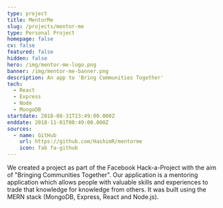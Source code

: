 ```yaml
---
type: project
title: MentorMe
slug: /projects/mentor-me
type: Personal Project
homepage: false
cv: false
featured: false
hidden: false
hero: /img/mentor-me-logo.png
banner: /img/mentor-me-banner.png
description: An app to 'Bring Communities Together'
tech:
  - React
  - Express
  - Node
  - MongoDB
startdate: 2018-08-31T23:49:00.000Z
enddate: 2018-11-01T00:49:00.000Z
sources:
  - name: GitHub
    url: https://github.com/HashimR/mentorme
    icon: fab fa-github
---
```


We created a project as part of the Facebook Hack-a-Project with the aim of "Bringing Communities Together". Our application is a mentoring application which allows people with valuable skills and experiences to trade that knowledge for knowledge from others. It was built using the MERN stack (MongoDB, Express, React and Node.js).
